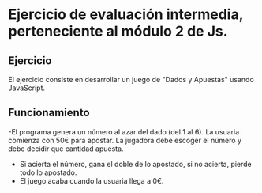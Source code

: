# Ejercicio de evaluación intermedia, perteneciente al módulo 2 de Js.


## Ejercicio

El ejercicio consiste en desarrollar un juego de "Dados y Apuestas" usando JavaScript.

## Funcionamiento

-El programa genera un número al azar del dado (del 1 al 6). La usuaria comienza con 50€ para apostar. La jugadora debe escoger el número y debe decidir   que cantidad apuesta.
- Si acierta el número, gana el doble de lo apostado, si no acierta, pierde todo lo apostado.
- El juego acaba cuando la usuaria llega a 0€.
